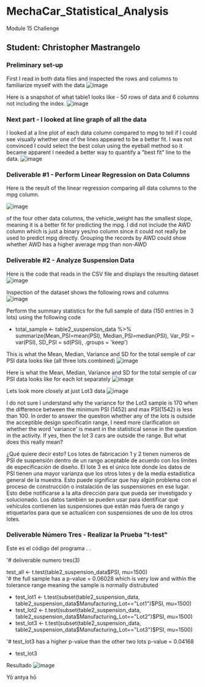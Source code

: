 # MechaCar_Statistical_Analysis
Module 15 Challenge

## Student: Christopher Mastrangelo

### Preliminary set-up
First I read in both data files and inspected the rows and columns to familiarize myself with the data
![image](https://user-images.githubusercontent.com/86205000/136675004-978b3059-988f-45da-a411-fc516b95ee27.png)

Here is a snapshot of what table1 looks like - 50 rows of data and 6 columns not including the index. 
![image](https://user-images.githubusercontent.com/86205000/136675026-9ec2441f-bc91-4b9f-a9f8-1955a44c522f.png)

### Next part - I looked at line graph of all the data
I looked at a line plot of each data column compared to mpg to tell if I could see visually whether one of the lines appeared to be a better fit.
I was not convinced I could select the best colun using the eyeball method so it became apparent I needed a better way to quantify a "best fit" line to the data.
![image](https://user-images.githubusercontent.com/86205000/136705804-d05b7fae-adae-4899-ada6-3f84e7626e75.png)



### Deliverable #1 - Perform Linear Regression on Data Columns

Here is the result of the linear regression comparing all data columns to the mpg column.

![image](https://user-images.githubusercontent.com/86205000/136705441-2184162f-ff97-447a-8e7a-3b71ce25aa1e.png)

of the four other data columns, the vehicle_weight has the smallest slope, meaning it is a better fit for predicting the mpg.
I did not include the AWD column which is just a binary yes/no column since it could not really be used to predict mpg directly.
Grouping the records by AWD could show whether AWD has a higher average mpg than non-AWD

### Deliverable #2 - Analyze Suspension Data 

Here is the code that reads in the CSV file and displays the resulting dataset
![image](https://user-images.githubusercontent.com/86205000/136707524-eb501811-ef23-4b75-acbb-9f6f9abdf59d.png)

Inspection of the dataset shows the following rows and columns <br>
![image](https://user-images.githubusercontent.com/86205000/136707565-e6309ddc-7b3b-4ac4-b76e-647d5336607d.png)

Perform the summary statistics for the full sample of data (150 entries in 3 lots) using the following code
 - total_sample <- table2_suspension_data %>% summarize(Mean_PSI=mean(PSI), Median_PSI=median(PSI), Var_PSI = var(PSI), SD_PSI = sd(PSI), .groups = 'keep')

This is what the Mean, Median, Variance and SD for the total semple of car PSI data looks like (all three lots combined)
![image](https://user-images.githubusercontent.com/86205000/136707417-699a58ce-620e-4f70-a2a7-d8676885aef5.png)

Here is what the Mean, Median, Variance and SD for the total semple of car PSI data looks like for each lot separately
![image](https://user-images.githubusercontent.com/86205000/136709279-d7638141-85e0-40ce-b2ff-ccf35eeedc6b.png)


Lets look more closely at just Lot3 data
![image](https://user-images.githubusercontent.com/86205000/136707851-f71a458f-8739-41d6-bc06-a654492dc3f1.png)

I do not sure I understand why the variance for the Lot3 sample is 170 when the difference between the minimum PSI (1452) and max PSI(1542) is less than 100. In order to answer the question whether any of the lots is outside the acceptible design specificatin range, I need more clarification on whether the word 'variance' is meant in the statistical sense in the question in the activity.  If yes, then the lot 3 cars are outside the range.  But what does this really mean? 

¿Qué quiere decir esto?  Los lotes de fabricación 1 y 2 tienen números de PSI de suspensión dentro de un rango aceptable de acuerdo con los límites de especificación de diseño.
El lote 3 es el único lote donde los datos de PSI tienen una mayor varianza que los otros lotes y de la media estadística general de la muestra.
Esto puede significar que hay algún problema con el proceso de construcción o instalación de las suspensiones en ese lugar.
Esto debe notificarse a la alta dirección para que pueda ser investigado y solucionado.
Los datos también se pueden usar para identificar qué vehículos contienen las suspensiones que están más fuera de rango y etiquetarlos para que se actualicen con suspensiones de uno de los otros lotes.

### Deliverable Número Tres - Realizar la Prueba "t-test"

Este es el código del programa . . 

'# deliverable numero tres(3)

test_all <- t.test(table2_suspension_data$PSI, mu=1500) <br>
'# the full sample has a p-value = 0.06028 which is very low and within the tolerance range meaning the sample is normally distrubuted

- test_lot1 <- t.test(subset(table2_suspension_data, table2_suspension_data$Manufacturing_Lot=="Lot1")$PSI, mu=1500)
- test_lot2 <- t.test(subset(table2_suspension_data, table2_suspension_data$Manufacturing_Lot=="Lot2")$PSI, mu=1500)
- test_lot3 <- t.test(subset(table2_suspension_data, table2_suspension_data$Manufacturing_Lot=="Lot3")$PSI, mu=1500)

'# test_lot3 has a higher p-value than the other two lots p-value = 0.04168
- test_lot3

Resultado
![image](https://user-images.githubusercontent.com/86205000/136709123-c7dcf0d8-2096-4e6e-9698-85f17ea10668.png)

Yō antya hō
